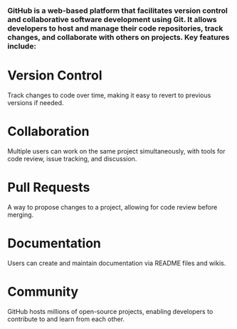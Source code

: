 ### GitHub is a web-based platform that facilitates version control and collaborative software development using Git. It allows developers to host and manage their code repositories, track changes, and collaborate with others on projects. Key features include:

# Version Control
Track changes to code over time, making it easy to revert to previous versions if needed.
# Collaboration
Multiple users can work on the same project simultaneously, with tools for code review, issue tracking, and discussion.
# Pull Requests
A way to propose changes to a project, allowing for code review before merging.
# Documentation
Users can create and maintain documentation via README files and wikis.
# Community
GitHub hosts millions of open-source projects, enabling developers to contribute to and learn from each other.
